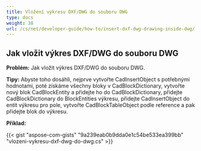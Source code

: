 ```yaml
---
title: Vložení výkresu DXF/DWG do souboru DWG
type: docs
weight: 38
url: /cs/net/developer-guide/how-to/insert-dxf-dwg-drawing-inside-dwg/
---
```


## **Jak vložit výkres DXF/DWG do souboru DWG**

**Problém:** Jak vložit výkres DXF/DWG do souboru DWG.

**Tipy:** Abyste toho dosáhli, nejprve vytvořte CadInsertObject s potřebnými hodnotami, poté získáme všechny bloky v CadBlockDictionary, vytvořte nový blok CadBlockEntity a přidejte ho do CadBlockDictionary, přidejte CadBlockDictionary do BlockEntities výkresu, přidejte CadInsertObject do entit výkresu pro pole, vytvořte CadBlockTableObject podle reference a pak přidejte blok do výkresu.

**Příklad:**

{{< gist "aspose-com-gists" "9a239eab0b9dda0e1c54be533ea399bb" "vlozeni-vykresu-dxf-dwg-do-dwg.cs" >}}

